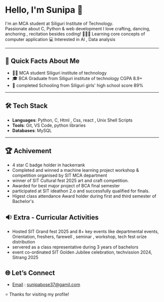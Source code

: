 # Hello, I'm Sunipa 👋
I'm an MCA student at Siliguri Institute of Technology.  
Passionate about C, Python & web development
I love crafting, dancing, anchoring , recitation besides coding! 🎂💃🧶
Learning core concepts of computer application 
💻 Interested in AI , Data analysis

---
## 🚀 Quick Facts About Me
- 👩‍💻 MCA student Siliguri institute of technology 
- 🎓 BCA Graduate from Siliguri institute of technology CGPA 8.9+  
- 🌱 completed Schooling from Siliguri girls' high school score 89%
--- 
## 🛠️ Tech Stack
- **Languages**: Python, C, Html , Css, react , Unix Shell Scripts
- **Tools**: Git, VS Code, python libraries
- **Databases**: MySQL 
---
## 🏆 Achivement 
- 4 star C badge holder in hackerrank
- Completed and winned a machine learning project workshop & competition organised by SIT MCA department
- winner of SIT Cultural fest 2025 art and craft competition.
- Awarded for best major project of BCA final semester 
- participated at SIT ideathon 2.o and successfully qualified for finals.
- Higest class attendance Award holder during first and third semester of Bachelor's 
  
## 🔉 Extra - Curricular Activities 

  
- Hosted SIT Grand fest 2025 and 8+ key events like departmental events, Orientation, freshers, farewell , seminar , workshop, tech fest orize distribution
- servered as a class representative during 3 years of bachelors
- event co-ordinated SIT Golden Jubilee celebration, techvission 2024, Sitrang 2025


## 🌐 Let’s Connect
- [Email](#)  : sunipabose37@gamil.com

⭐ Thanks for visiting my profile!
